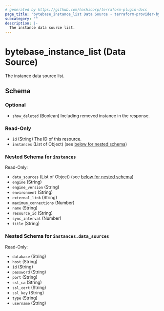 ```yaml
---
# generated by https://github.com/hashicorp/terraform-plugin-docs
page_title: "bytebase_instance_list Data Source - terraform-provider-bytebase"
subcategory: ""
description: |-
  The instance data source list.
---
```


# bytebase_instance_list (Data Source)

The instance data source list.



<!-- schema generated by tfplugindocs -->
## Schema

### Optional

- `show_deleted` (Boolean) Including removed instance in the response.

### Read-Only

- `id` (String) The ID of this resource.
- `instances` (List of Object) (see [below for nested schema](#nestedatt--instances))

<a id="nestedatt--instances"></a>
### Nested Schema for `instances`

Read-Only:

- `data_sources` (List of Object) (see [below for nested schema](#nestedobjatt--instances--data_sources))
- `engine` (String)
- `engine_version` (String)
- `environment` (String)
- `external_link` (String)
- `maximum_connections` (Number)
- `name` (String)
- `resource_id` (String)
- `sync_interval` (Number)
- `title` (String)

<a id="nestedobjatt--instances--data_sources"></a>
### Nested Schema for `instances.data_sources`

Read-Only:

- `database` (String)
- `host` (String)
- `id` (String)
- `password` (String)
- `port` (String)
- `ssl_ca` (String)
- `ssl_cert` (String)
- `ssl_key` (String)
- `type` (String)
- `username` (String)


